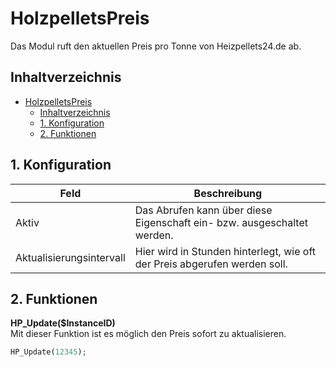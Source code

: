 # HolzpelletsPreis
Das Modul ruft den aktuellen Preis pro Tonne von Heizpellets24.de ab.
    
## Inhaltverzeichnis
- [HolzpelletsPreis](#holzpelletspreis)
  - [Inhaltverzeichnis](#inhaltverzeichnis)
  - [1. Konfiguration](#1-konfiguration)
  - [2. Funktionen](#2-funktionen)

## 1. Konfiguration

Feld | Beschreibung
------------ | ----------------
Aktiv | Das Abrufen kann über diese Eigenschaft ein- bzw. ausgeschaltet werden.
Aktualisierungsintervall | Hier wird in Stunden hinterlegt, wie oft der Preis abgerufen werden soll.
## 2. Funktionen

**HP_Update($InstanceID)**\
Mit dieser Funktion ist es möglich den Preis sofort zu aktualisieren.
```php
HP_Update(12345);
```
